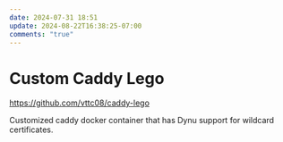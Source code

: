 ```yaml
---
date: 2024-07-31 18:51
update: 2024-08-22T16:38:25-07:00
comments: "true"
---
```

# Custom Caddy Lego
https://github.com/vttc08/caddy-lego

Customized caddy docker container that has Dynu support for wildcard certificates.